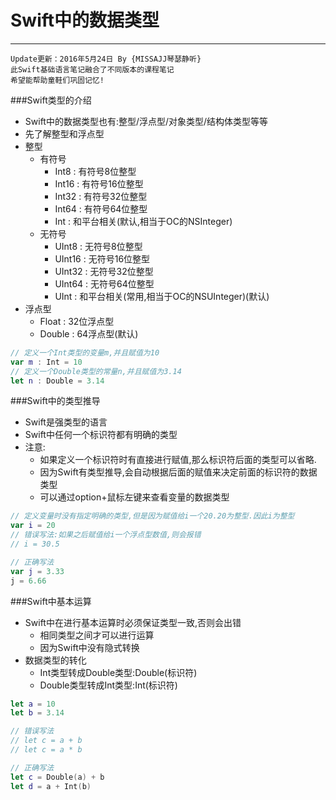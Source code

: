 # Swift中的数据类型
---
```objc
Update更新：2016年5月24日 By {MISSAJJ琴瑟静听}
此Swift基础语言笔记融合了不同版本的课程笔记
希望能帮助童鞋们巩固记忆!
```
###Swift类型的介绍

- Swift中的数据类型也有:整型/浮点型/对象类型/结构体类型等等
- 先了解整型和浮点型
- 整型
  - 有符号
    - Int8 : 有符号8位整型
    - Int16 : 有符号16位整型
    - Int32 : 有符号32位整型
    - Int64 : 有符号64位整型
    - Int : 和平台相关(默认,相当于OC的NSInteger)
  - 无符号
    - UInt8 : 无符号8位整型
    - UInt16 : 无符号16位整型
    - UInt32 : 无符号32位整型
    - UInt64 : 无符号64位整型
    - UInt : 和平台相关(常用,相当于OC的NSUInteger)(默认)
- 浮点型
  - Float : 32位浮点型
  - Double : 64浮点型(默认)

```swift
// 定义一个Int类型的变量m,并且赋值为10
var m : Int = 10
// 定义一个Double类型的常量n,并且赋值为3.14
let n : Double = 3.14
```
###Swift中的类型推导

- Swift是强类型的语言
- Swift中任何一个标识符都有明确的类型
- 注意:
  - 如果定义一个标识符时有直接进行赋值,那么标识符后面的类型可以省略.
  - 因为Swift有类型推导,会自动根据后面的赋值来决定前面的标识符的数据类型
  - 可以通过option+鼠标左键来查看变量的数据类型

```swift
// 定义变量时没有指定明确的类型,但是因为赋值给i一个20.20为整型.因此i为整型
var i = 20
// 错误写法:如果之后赋值给i一个浮点型数值,则会报错
// i = 30.5

// 正确写法
var j = 3.33
j = 6.66

```
###Swift中基本运算

- Swift中在进行基本运算时必须保证类型一致,否则会出错
  - 相同类型之间才可以进行运算
  - 因为Swift中没有隐式转换
- 数据类型的转化
  - Int类型转成Double类型:Double(标识符)
  - Double类型转成Int类型:Int(标识符)

```swift
let a = 10
let b = 3.14

// 错误写法
// let c = a + b
// let c = a * b

// 正确写法
let c = Double(a) + b
let d = a + Int(b)
```